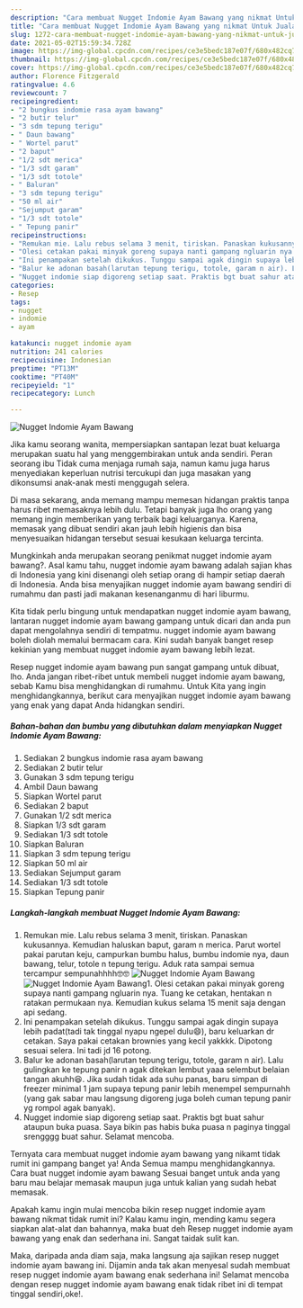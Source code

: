 ```yaml
---
description: "Cara membuat Nugget Indomie Ayam Bawang yang nikmat Untuk Jualan"
title: "Cara membuat Nugget Indomie Ayam Bawang yang nikmat Untuk Jualan"
slug: 1272-cara-membuat-nugget-indomie-ayam-bawang-yang-nikmat-untuk-jualan
date: 2021-05-02T15:59:34.728Z
image: https://img-global.cpcdn.com/recipes/ce3e5bedc187e07f/680x482cq70/nugget-indomie-ayam-bawang-foto-resep-utama.jpg
thumbnail: https://img-global.cpcdn.com/recipes/ce3e5bedc187e07f/680x482cq70/nugget-indomie-ayam-bawang-foto-resep-utama.jpg
cover: https://img-global.cpcdn.com/recipes/ce3e5bedc187e07f/680x482cq70/nugget-indomie-ayam-bawang-foto-resep-utama.jpg
author: Florence Fitzgerald
ratingvalue: 4.6
reviewcount: 7
recipeingredient:
- "2 bungkus indomie rasa ayam bawang"
- "2 butir telur"
- "3 sdm tepung terigu"
- " Daun bawang"
- " Wortel parut"
- "2 baput"
- "1/2 sdt merica"
- "1/3 sdt garam"
- "1/3 sdt totole"
- " Baluran"
- "3 sdm tepung terigu"
- "50 ml air"
- "Sejumput garam"
- "1/3 sdt totole"
- " Tepung panir"
recipeinstructions:
- "Remukan mie. Lalu rebus selama 3 menit, tiriskan. Panaskan kukusannya. Kemudian haluskan baput, garam n merica. Parut wortel pakai parutan keju, campurkan bumbu halus, bumbu indomie nya, daun bawang, telur, totole n tepung terigu. Aduk rata sampai semua tercampur sempunahhhh🤓🤓"
- "Olesi cetakan pakai minyak goreng supaya nanti gampang ngluarin nya. Tuang ke cetakan, hentakan n ratakan permukaan nya. Kemudian kukus selama 15 menit saja dengan api sedang."
- "Ini penampakan setelah dikukus. Tunggu sampai agak dingin supaya lebih padat(tadi tak tinggal nyapu ngepel dulu😄), baru keluarkan dr cetakan. Saya pakai cetakan brownies yang kecil yakkkk. Dipotong sesuai selera. Ini tadi jd 16 potong."
- "Balur ke adonan basah(larutan tepung terigu, totole, garam n air). Lalu gulingkan ke tepung panir n agak ditekan lembut yaaa selembut belaian tangan akuhh😆. Jika sudah tidak ada suhu panas, baru simpan di freezer minimal 1 jam supaya tepung panir lebih menempel sempurnahh (yang gak sabar mau langsung digoreng juga boleh cuman tepung panir yg rompol agak banyak)."
- "Nugget indomie siap digoreng setiap saat. Praktis bgt buat sahur ataupun buka puasa. Saya bikin pas habis buka puasa n paginya tinggal srengggg buat sahur. Selamat mencoba."
categories:
- Resep
tags:
- nugget
- indomie
- ayam

katakunci: nugget indomie ayam 
nutrition: 241 calories
recipecuisine: Indonesian
preptime: "PT13M"
cooktime: "PT40M"
recipeyield: "1"
recipecategory: Lunch

---
```



![Nugget Indomie Ayam Bawang](https://img-global.cpcdn.com/recipes/ce3e5bedc187e07f/680x482cq70/nugget-indomie-ayam-bawang-foto-resep-utama.jpg)

Jika kamu seorang wanita, mempersiapkan santapan lezat buat keluarga merupakan suatu hal yang menggembirakan untuk anda sendiri. Peran seorang ibu Tidak cuma menjaga rumah saja, namun kamu juga harus menyediakan keperluan nutrisi tercukupi dan juga masakan yang dikonsumsi anak-anak mesti menggugah selera.

Di masa  sekarang, anda memang mampu memesan hidangan praktis tanpa harus ribet memasaknya lebih dulu. Tetapi banyak juga lho orang yang memang ingin memberikan yang terbaik bagi keluarganya. Karena, memasak yang dibuat sendiri akan jauh lebih higienis dan bisa menyesuaikan hidangan tersebut sesuai kesukaan keluarga tercinta. 



Mungkinkah anda merupakan seorang penikmat nugget indomie ayam bawang?. Asal kamu tahu, nugget indomie ayam bawang adalah sajian khas di Indonesia yang kini disenangi oleh setiap orang di hampir setiap daerah di Indonesia. Anda bisa menyajikan nugget indomie ayam bawang sendiri di rumahmu dan pasti jadi makanan kesenanganmu di hari liburmu.

Kita tidak perlu bingung untuk mendapatkan nugget indomie ayam bawang, lantaran nugget indomie ayam bawang gampang untuk dicari dan anda pun dapat mengolahnya sendiri di tempatmu. nugget indomie ayam bawang boleh diolah memalui bermacam cara. Kini sudah banyak banget resep kekinian yang membuat nugget indomie ayam bawang lebih lezat.

Resep nugget indomie ayam bawang pun sangat gampang untuk dibuat, lho. Anda jangan ribet-ribet untuk membeli nugget indomie ayam bawang, sebab Kamu bisa menghidangkan di rumahmu. Untuk Kita yang ingin menghidangkannya, berikut cara menyajikan nugget indomie ayam bawang yang enak yang dapat Anda hidangkan sendiri.

<!--inarticleads1-->

##### Bahan-bahan dan bumbu yang dibutuhkan dalam menyiapkan Nugget Indomie Ayam Bawang:

1. Sediakan 2 bungkus indomie rasa ayam bawang
1. Sediakan 2 butir telur
1. Gunakan 3 sdm tepung terigu
1. Ambil  Daun bawang
1. Siapkan  Wortel parut
1. Sediakan 2 baput
1. Gunakan 1/2 sdt merica
1. Siapkan 1/3 sdt garam
1. Sediakan 1/3 sdt totole
1. Siapkan  Baluran
1. Siapkan 3 sdm tepung terigu
1. Siapkan 50 ml air
1. Sediakan Sejumput garam
1. Sediakan 1/3 sdt totole
1. Siapkan  Tepung panir




<!--inarticleads2-->

##### Langkah-langkah membuat Nugget Indomie Ayam Bawang:

1. Remukan mie. Lalu rebus selama 3 menit, tiriskan. Panaskan kukusannya. Kemudian haluskan baput, garam n merica. Parut wortel pakai parutan keju, campurkan bumbu halus, bumbu indomie nya, daun bawang, telur, totole n tepung terigu. Aduk rata sampai semua tercampur sempunahhhh🤓🤓
<img src="https://img-global.cpcdn.com/steps/853f1be97129884e/160x128cq70/nugget-indomie-ayam-bawang-langkah-memasak-1-foto.jpg" alt="Nugget Indomie Ayam Bawang"><img src="https://img-global.cpcdn.com/steps/b7d6923baf659697/160x128cq70/nugget-indomie-ayam-bawang-langkah-memasak-1-foto.jpg" alt="Nugget Indomie Ayam Bawang">1. Olesi cetakan pakai minyak goreng supaya nanti gampang ngluarin nya. Tuang ke cetakan, hentakan n ratakan permukaan nya. Kemudian kukus selama 15 menit saja dengan api sedang.
1. Ini penampakan setelah dikukus. Tunggu sampai agak dingin supaya lebih padat(tadi tak tinggal nyapu ngepel dulu😄), baru keluarkan dr cetakan. Saya pakai cetakan brownies yang kecil yakkkk. Dipotong sesuai selera. Ini tadi jd 16 potong.
1. Balur ke adonan basah(larutan tepung terigu, totole, garam n air). Lalu gulingkan ke tepung panir n agak ditekan lembut yaaa selembut belaian tangan akuhh😆. Jika sudah tidak ada suhu panas, baru simpan di freezer minimal 1 jam supaya tepung panir lebih menempel sempurnahh (yang gak sabar mau langsung digoreng juga boleh cuman tepung panir yg rompol agak banyak).
1. Nugget indomie siap digoreng setiap saat. Praktis bgt buat sahur ataupun buka puasa. Saya bikin pas habis buka puasa n paginya tinggal srengggg buat sahur. Selamat mencoba.




Ternyata cara membuat nugget indomie ayam bawang yang nikamt tidak rumit ini gampang banget ya! Anda Semua mampu menghidangkannya. Cara buat nugget indomie ayam bawang Sesuai banget untuk anda yang baru mau belajar memasak maupun juga untuk kalian yang sudah hebat memasak.

Apakah kamu ingin mulai mencoba bikin resep nugget indomie ayam bawang nikmat tidak rumit ini? Kalau kamu ingin, mending kamu segera siapkan alat-alat dan bahannya, maka buat deh Resep nugget indomie ayam bawang yang enak dan sederhana ini. Sangat taidak sulit kan. 

Maka, daripada anda diam saja, maka langsung aja sajikan resep nugget indomie ayam bawang ini. Dijamin anda tak akan menyesal sudah membuat resep nugget indomie ayam bawang enak sederhana ini! Selamat mencoba dengan resep nugget indomie ayam bawang enak tidak ribet ini di tempat tinggal sendiri,oke!.

